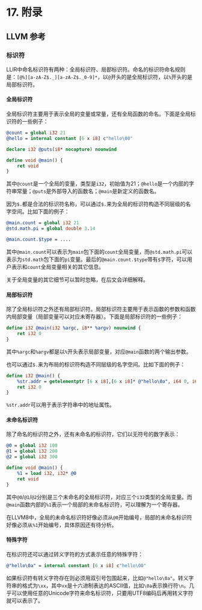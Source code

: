 # 17. 附录

## LLVM 参考

### 标识符

LLIR中命名标识符有两种：全局标识符、局部标识符。命名的标识符命名规则是：`[@%][a-zA-Z$._][a-zA-Z$._0-9]*`，以`@`开头的是全局标识符，以`%`开头的是局部标识符。

#### 全局标识符

全局标识符主要用于表示全局的变量或常量，还有全局函数的命名。下面是全局标识符的一些例子：

```llvm
@count = global i32 21
@hello = internal constant [6 x i8] c"hello\00"

declare i32 @puts(i8* nocapture) nounwind

define void @main() {
	ret void
}
```

其中`@count`是一个全局的变量，类型是`i32`，初始值为21；`@hello`是一个内部的字符串常量；`@puts`是外部导入的函数名；`@main`是新定义的函数名。

因为`$.`都是合法的标识符名称，可以通过`$.`来为全局的标识符构造不同层级的名字空间。比如下面的例子：

```llvm
@main.count = global i32 21
@std.math.pi = global double 3.14

@main.count.$type = ....
```

其中`@main.count`可以表示为`main`包下面的`count`全局变量，而`@std.math.pi`可以表示为`std.math`包下面的`pi`变量。最后的`@main.count.$type`带有`$`字符，可以用户表示和`count`全局变量相关的其它信息。

关于全局变量的其它细节可以暂时忽略，在后文会详细解释。

#### 局部标识符

除了全局标识符之外还有局部标识符。局部标识符主要用于表示函数的参数和函数内局部变量（局部变量可以对应未寄存器）。下面是局部标识符的一些例子：

```llvm
define i32 @main(i32 %argc, i8** %argv) nounwind {
	ret i32 0
}
```

其中`%argc`和`%argv`都是以`%`开头表示局部变量，对应`@main`函数的两个输出参数。

也可以通过`$.`来为布局的标识符构造不同层级的名字空间。比如下面的例子：

```llvm
define i32 @main() {
	%str.addr = getelementptr [6 x i8],[6 x i8]* @"hello\0a", i64 0, i64 0
	ret i32 0
}
```

`%str.addr`可以用于表示字符串中的地址属性。

#### 未命名标识符

除了命名的标识符之外，还有未命名的标识符，它们以无符号的数字表示：

```llvm
@0 = global i32 100
@1 = global i32 200
@2 = global i32 300

define void @main() {
	%1 = load i32, i32* @0
	ret void
}
```

其中`@0`/`@1`/`@2`分别是三个未命名的全局标识符，对应三个`i32`类型的全局变量。而`@main`函数内部的`%1`表示一个局部的未命名标识符，可以理解为一个寄存器。

在LLVM8中，全局的未命名标识符好像必须从`@0`开始编号，局部的未命名标识符好像必须从`%1`开始编号，具体原因还有待分析。

#### 特殊字符

在标识符还可以通过转义字符的方式表示任意的特殊字符：

```llvm
@"hello\0a" = internal constant [6 x i8] c"hello\00"
```

如果标识符有转义字符存在则必须用双引号包围起来，比如`@"hello\0a"`。转义字符串的格式为`\xx`，其中`xx`是十六进制表达的ASCII值，比如`\0a`表示换行符`\n`。几乎可以使用任意的Unicode字符来命名标识符，只要用UTF8编码后再用转义字符就可以表示了。

